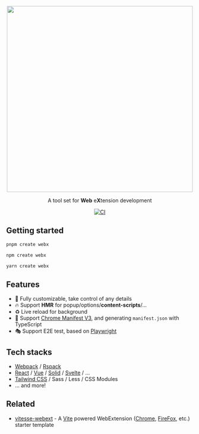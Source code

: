 <p align="center">
  <img width="500" src="https://github.com/tmkx/webx-kit/assets/13805071/e7fdbe7d-ed6e-40d3-b555-4ac6369cc97d" />
  <p align="center">A tool set for <b>Web</b> e<b>X</b>tension development</p>
</p>

<p align="center">
  <a href="https://github.com/tmkx/webx-kit/actions/workflows/ci.yml" target="_blank"><img alt="CI" src="https://github.com/tmkx/webx-kit/actions/workflows/ci.yml/badge.svg" /></a>
</p>

## Getting started

```bash
pnpm create webx

npm create webx

yarn create webx
```

## Features

- 💅 Fully customizable, take control of any details
- 🔥 Support **HMR** for popup/options/**content-scripts**/...
- ♻️ Live reload for background
- 📃 Support [Chrome Manifest V3](https://developer.chrome.com/docs/extensions/develop/migrate/what-is-mv3), and generating `manifest.json` with TypeScript
- 🎭 Support E2E test, based on [Playwright](https://playwright.dev/)

## Tech stacks

- [Webpack](https://webpack.js.org/) / [Rspack](https://www.rspack.dev/)
- [React](https://react.dev/) / [Vue](https://vuejs.org/) / [Solid](https://www.solidjs.com/) / [Svelte](https://svelte.dev/) / ...
- [Tailwind CSS](https://tailwindcss.com/) / Sass / Less / CSS Modules
- ... and more!

## Related

- [vitesse-webext](https://github.com/antfu/vitesse-webext) - A [Vite](https://vitejs.dev/) powered WebExtension ([Chrome](https://developer.chrome.com/docs/extensions), [FireFox](https://addons.mozilla.org/en-US/developers/), etc.) starter template
